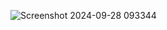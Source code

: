 ![Screenshot 2024-09-28 093344](https://github.com/user-attachments/assets/ab7e8149-9591-4601-9247-91a91a5d9017)
